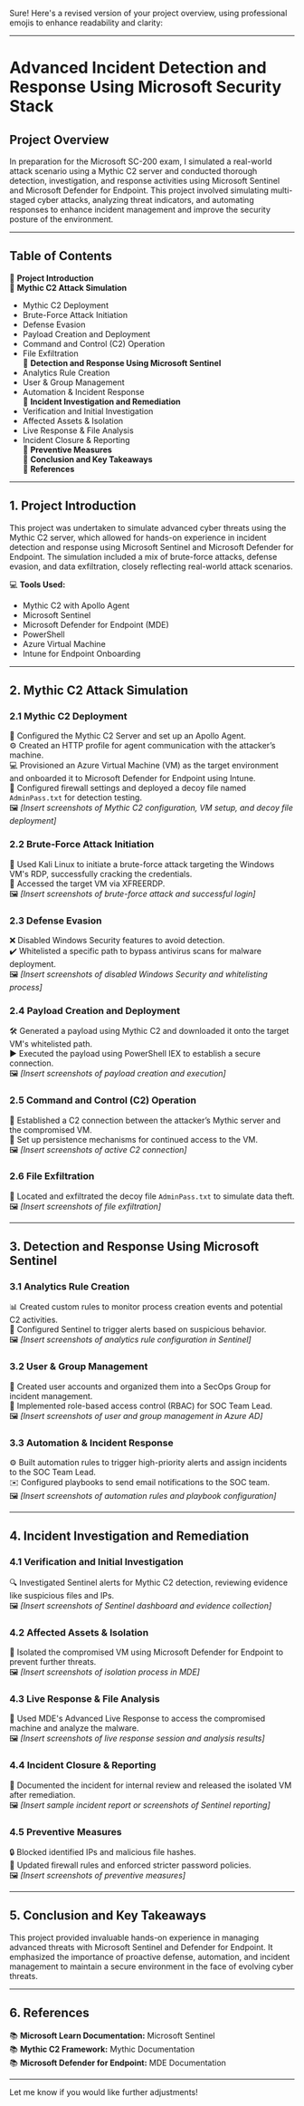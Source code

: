 Sure! Here's a revised version of your project overview, using professional emojis to enhance readability and clarity:

---

# **Advanced Incident Detection and Response Using Microsoft Security Stack**

## **Project Overview**  
In preparation for the Microsoft SC-200 exam, I simulated a real-world attack scenario using a Mythic C2 server and conducted thorough detection, investigation, and response activities using Microsoft Sentinel and Microsoft Defender for Endpoint. This project involved simulating multi-staged cyber attacks, analyzing threat indicators, and automating responses to enhance incident management and improve the security posture of the environment.

---

## **Table of Contents**  
🔹 **Project Introduction**  
🔹 **Mythic C2 Attack Simulation**  
   - Mythic C2 Deployment  
   - Brute-Force Attack Initiation  
   - Defense Evasion  
   - Payload Creation and Deployment  
   - Command and Control (C2) Operation  
   - File Exfiltration  
🔹 **Detection and Response Using Microsoft Sentinel**  
   - Analytics Rule Creation  
   - User & Group Management  
   - Automation & Incident Response  
🔹 **Incident Investigation and Remediation**  
   - Verification and Initial Investigation  
   - Affected Assets & Isolation  
   - Live Response & File Analysis  
   - Incident Closure & Reporting  
🔹 **Preventive Measures**  
🔹 **Conclusion and Key Takeaways**  
🔹 **References**

---

## **1. Project Introduction**  
This project was undertaken to simulate advanced cyber threats using the Mythic C2 server, which allowed for hands-on experience in incident detection and response using Microsoft Sentinel and Microsoft Defender for Endpoint. The simulation included a mix of brute-force attacks, defense evasion, and data exfiltration, closely reflecting real-world attack scenarios.

💻 **Tools Used:**  
   - Mythic C2 with Apollo Agent  
   - Microsoft Sentinel  
   - Microsoft Defender for Endpoint (MDE)  
   - PowerShell  
   - Azure Virtual Machine  
   - Intune for Endpoint Onboarding  

---

## **2. Mythic C2 Attack Simulation**  
### **2.1 Mythic C2 Deployment**  
🚀 Configured the Mythic C2 Server and set up an Apollo Agent.  
⚙️ Created an HTTP profile for agent communication with the attacker’s machine.  
💻 Provisioned an Azure Virtual Machine (VM) as the target environment and onboarded it to Microsoft Defender for Endpoint using Intune.  
🔐 Configured firewall settings and deployed a decoy file named `AdminPass.txt` for detection testing.  
🖼️ *[Insert screenshots of Mythic C2 configuration, VM setup, and decoy file deployment]*  

### **2.2 Brute-Force Attack Initiation**  
🔨 Used Kali Linux to initiate a brute-force attack targeting the Windows VM's RDP, successfully cracking the credentials.  
🔑 Accessed the target VM via XFREERDP.  
🖼️ *[Insert screenshots of brute-force attack and successful login]*  

### **2.3 Defense Evasion**  
❌ Disabled Windows Security features to avoid detection.  
✔️ Whitelisted a specific path to bypass antivirus scans for malware deployment.  
🖼️ *[Insert screenshots of disabled Windows Security and whitelisting process]*  

### **2.4 Payload Creation and Deployment**  
🛠️ Generated a payload using Mythic C2 and downloaded it onto the target VM's whitelisted path.  
▶️ Executed the payload using PowerShell IEX to establish a secure connection.  
🖼️ *[Insert screenshots of payload creation and execution]*  

### **2.5 Command and Control (C2) Operation**  
🔗 Established a C2 connection between the attacker’s Mythic server and the compromised VM.  
📌 Set up persistence mechanisms for continued access to the VM.  
🖼️ *[Insert screenshots of active C2 connection]*  

### **2.6 File Exfiltration**  
📁 Located and exfiltrated the decoy file `AdminPass.txt` to simulate data theft.  
🖼️ *[Insert screenshots of file exfiltration]*  

---

## **3. Detection and Response Using Microsoft Sentinel**  
### **3.1 Analytics Rule Creation**  
📊 Created custom rules to monitor process creation events and potential C2 activities.  
🔔 Configured Sentinel to trigger alerts based on suspicious behavior.  
🖼️ *[Insert screenshots of analytics rule configuration in Sentinel]*  

### **3.2 User & Group Management**  
👥 Created user accounts and organized them into a SecOps Group for incident management.  
🔑 Implemented role-based access control (RBAC) for SOC Team Lead.  
🖼️ *[Insert screenshots of user and group management in Azure AD]*  

### **3.3 Automation & Incident Response**  
⚙️ Built automation rules to trigger high-priority alerts and assign incidents to the SOC Team Lead.  
✉️ Configured playbooks to send email notifications to the SOC team.  
🖼️ *[Insert screenshots of automation rules and playbook configuration]*  

---

## **4. Incident Investigation and Remediation**  
### **4.1 Verification and Initial Investigation**  
🔍 Investigated Sentinel alerts for Mythic C2 detection, reviewing evidence like suspicious files and IPs.  
🖼️ *[Insert screenshots of Sentinel dashboard and evidence collection]*  

### **4.2 Affected Assets & Isolation**  
🛑 Isolated the compromised VM using Microsoft Defender for Endpoint to prevent further threats.  
🖼️ *[Insert screenshots of isolation process in MDE]*  

### **4.3 Live Response & File Analysis**  
📂 Used MDE's Advanced Live Response to access the compromised machine and analyze the malware.  
🖼️ *[Insert screenshots of live response session and analysis results]*  

### **4.4 Incident Closure & Reporting**  
📄 Documented the incident for internal review and released the isolated VM after remediation.  
🖼️ *[Insert sample incident report or screenshots of Sentinel reporting]*  

### **4.5 Preventive Measures**  
🔒 Blocked identified IPs and malicious file hashes.  
🚫 Updated firewall rules and enforced stricter password policies.  
🖼️ *[Insert screenshots of preventive measures]*  

---

## **5. Conclusion and Key Takeaways**  
This project provided invaluable hands-on experience in managing advanced threats with Microsoft Sentinel and Defender for Endpoint. It emphasized the importance of proactive defense, automation, and incident management to maintain a secure environment in the face of evolving cyber threats.

---

## **6. References**  
📚 **Microsoft Learn Documentation:** Microsoft Sentinel  
📚 **Mythic C2 Framework:** Mythic Documentation  
📚 **Microsoft Defender for Endpoint:** MDE Documentation  

---

Let me know if you would like further adjustments!
